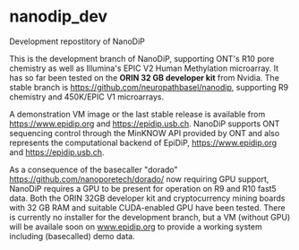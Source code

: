 # nanodip_dev
Development repostitory of NanoDiP

This is the development branch of NanoDiP, supporting ONT's R10 pore chemistry as well as Illumina's EPIC V2 Human Methylation microarray. It has so far been tested on the **ORIN 32 GB developer kit** from Nvidia. The stable branch is https://github.com/neuropathbasel/nanodip, supporting R9 chemistry and 450K/EPIC V1 microarrays.

A demonstration VM image or the last stable release is available from https://www.epidip.org and https://epidip.usb.ch. NanoDiP supports ONT sequencing control through the MinKNOW API provided by ONT and also represents the computational backend of EpiDiP, https://www.epidip.org and https://epidip.usb.ch.

As a consequence of the basecaller "dorado" https://github.com/nanoporetech/dorado/ now requiring GPU support, NanoDiP requires a GPU to be present for operation on R9 and R10 fast5 data. Both the ORIN 32GB developer kit and cryptocurrency mining boards with 32 GB RAM and suitable CUDA-enabled GPU have been tested. There is currently no installer for the development branch, but a VM (without GPU) will be availale soon on www.epidip.org to provide a working system including (basecalled) demo data.
